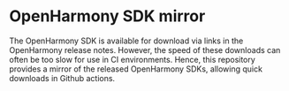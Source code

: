 # OpenHarmony SDK mirror

The OpenHarmony SDK is available for download via links in the OpenHarmony release notes.
However, the speed of these downloads can often be too slow for use in CI environments.
Hence, this repository provides a mirror of the released OpenHarmony SDKs, allowing quick downloads
in Github actions.
